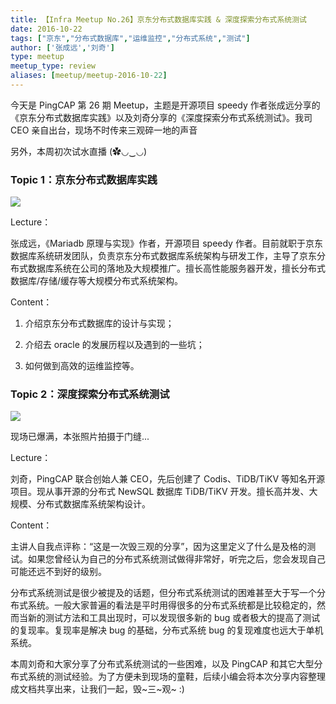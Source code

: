 ```yaml
---
title: 【Infra Meetup No.26】京东分布式数据库实践 & 深度探索分布式系统测试
date: 2016-10-22
tags: ["京东","分布式数据库","运维监控","分布式系统","测试"]
author: ['张成远','刘奇']
type: meetup
meetup_type: review
aliases: [meetup/meetup-2016-10-22]
---
```



今天是 PingCAP 第 26 期 Meetup，主题是开源项目 speedy 作者张成远分享的《京东分布式数据库实践》以及刘奇分享的《深度探索分布式系统测试》。我司 CEO 亲自出台，现场不时传来三观碎一地的声音

另外，本周初次试水直播 (✿◡‿◡)

### Topic 1：京东分布式数据库实践

![](http://upload-images.jianshu.io/upload_images/542677-213c45994607a419?imageMogr2/auto-orient/strip%7CimageView2/2/w/1240)

Lecture：

张成远，《Mariadb 原理与实现》作者，开源项目 speedy 作者。目前就职于京东数据库系统研发团队，负责京东分布式数据库系统架构与研发工作，主导了京东分布式数据库系统在公司的落地及大规模推广。擅长高性能服务器开发，擅长分布式数据库/存储/缓存等大规模分布式系统架构。

Content： 

1. 介绍京东分布式数据库的设计与实现；

2. 介绍去 oracle 的发展历程以及遇到的一些坑；

3. 如何做到高效的运维监控等。

### Topic 2：深度探索分布式系统测试

![](http://upload-images.jianshu.io/upload_images/542677-106ba71cee36984a?imageMogr2/auto-orient/strip%7CimageView2/2/w/1240)

现场已爆满，本张照片拍摄于门缝...

Lecture： 

刘奇，PingCAP 联合创始人兼 CEO，先后创建了 Codis、TiDB/TiKV 等知名开源项目。现从事开源的分布式 NewSQL 数据库 TiDB/TiKV 开发。擅长高并发、大规模、分布式数据库系统架构设计。

Content：

主讲人自我点评称：“这是一次毁三观的分享”，因为这里定义了什么是及格的测试。如果您曾经认为自己的分布式系统测试做得非常好，听完之后，您会发现自己可能还远不到好的级别。

分布式系统测试是很少被提及的话题，但分布式系统测试的困难甚至大于写一个分布式系统。一般大家普遍的看法是平时用得很多的分布式系统都是比较稳定的，然而当新的测试方法和工具出现时，可以发现很多新的 bug 或者极大的提高了测试的复现率。复现率是解决 bug 的基础，分布式系统 bug 的复现难度也远大于单机系统。

本周刘奇和大家分享了分布式系统测试的一些困难，以及 PingCAP 和其它大型分布式系统的测试经验。为了方便未到现场的童鞋，后续小编会将本次分享内容整理成文档共享出来，让我们一起，毁~三~观~ :)

